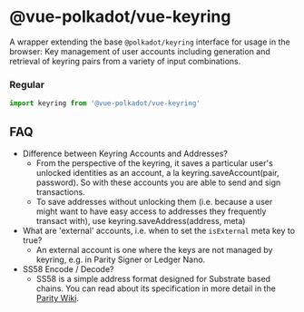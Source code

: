 
# @vue-polkadot/vue-keyring

A wrapper extending the base `@polkadot/keyring` interface for usage in the browser: Key management of user accounts including generation and retrieval of keyring pairs from a variety of input combinations.

### Regular
```js
import keyring from '@vue-polkadot/vue-keyring'

```

## FAQ

- Difference between Keyring Accounts and Addresses?
  - From the perspective of the keyring, it saves a particular user's unlocked identities as an account, a la keyring.saveAccount(pair, password). So with these accounts you are able to send and sign transactions.
  - To save addresses without unlocking them (i.e. because a user might want to have easy access to addresses they frequently transact with), use keyring.saveAddress(address, meta)
- What are 'external' accounts, i.e. when to set the `isExternal` meta key to true?
  - An external account is one where the keys are not managed by keyring, e.g. in Parity Signer or Ledger Nano.
- SS58 Encode / Decode?
  -  SS58 is a simple address format designed for Substrate based chains. You can read about its specification in more detail in the [Parity Wiki](https://wiki.parity.io/External-Address-Format-(SS58)).

